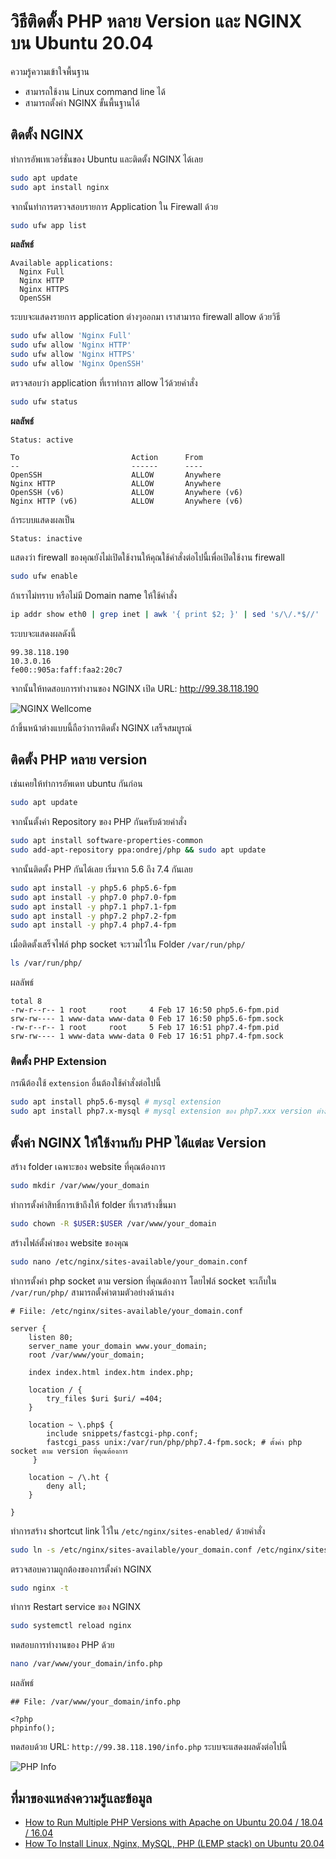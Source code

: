 # วิธีติดตั้ง PHP หลาย Version และ NGINX บน Ubuntu 20.04
ความรู้ความเข้าใจพื้นฐาน
- สามารถใช้งาน Linux command line ได้
- สามารถตั้งค่า NGINX ขั้นพื้นฐานได้

## ติดตั้ง NGINX
ทำการอัพเทเวอร์ชั่นของ Ubuntu และติดตั้ง NGINX ได้เลย
```bash
sudo apt update
sudo apt install nginx
```
จากนั้นทำการตรวจสอบรายการ Application ใน Firewall ด้วย
```bash
sudo ufw app list
```
<b>ผลลัพธ์</b>
```
Available applications:
  Nginx Full
  Nginx HTTP
  Nginx HTTPS
  OpenSSH
```
ระบบจะแสดงรายการ application ต่างๆออกมา เราสามารถ firewall allow ด้วยวิธี
```bash
sudo ufw allow 'Nginx Full'
sudo ufw allow 'Nginx HTTP'
sudo ufw allow 'Nginx HTTPS'
sudo ufw allow 'Nginx OpenSSH'
```
ตรวจสอบว่า application ที่เราทำการ allow ไว้ด้วยคำสั่ง
```bash
sudo ufw status
```
<b>ผลลัพธ์</b>
```
Status: active

To                         Action      From
--                         ------      ----
OpenSSH                    ALLOW       Anywhere
Nginx HTTP                 ALLOW       Anywhere
OpenSSH (v6)               ALLOW       Anywhere (v6)
Nginx HTTP (v6)            ALLOW       Anywhere (v6)
```
ถ้าระบบแสดงผลเป็น
```
Status: inactive
```
แสดงว่า firewall ของคุณยังไม่เปิดใช้งานให้คุณใช้คำสั่งต่อไปนี้เพื่อเปิดใช้งาน firewall
```bash
sudo ufw enable
```
ถ้าเราไม่ทราบ หรือไม่มี Domain name ให้ใช้คำสั่ง
```bash
ip addr show eth0 | grep inet | awk '{ print $2; }' | sed 's/\/.*$//'
```
ระบบจะแสดงผลดังนี้
```
99.38.118.190
10.3.0.16
fe00::905a:faff:faa2:20c7
```
จากนั้นให้ทดสอบการทำงานของ NGINX เปิด URL: http://99.38.118.190

![NGINX Wellcome](https://storage.kaikannook.com/image/showimage/common/blog/be384df195c3258cb34e1010b2051faeb0.png)

ถ้าขึ้นหน้าต่างแบบนี้ถือว่าการติดตั้ง NGINX เสร็จสมบูรณ์

## ติดตั้ง PHP หลาย version
เช่นเคยให้ทำการอัพเดท ubuntu กันก่อน
```bash
sudo apt update
```
จากนั้นตั้งค่า Repository ของ PHP กันครับด้วยคำสั่ง
```bash
sudo apt install software-properties-common
sudo add-apt-repository ppa:ondrej/php && sudo apt update
```
จากนั้นติดตั้ง PHP กันได้เลย เริ่มจาก 5.6 ถึง 7.4 กันเลย
```bash
sudo apt install -y php5.6 php5.6-fpm
sudo apt install -y php7.0 php7.0-fpm
sudo apt install -y php7.1 php7.1-fpm
sudo apt install -y php7.2 php7.2-fpm
sudo apt install -y php7.4 php7.4-fpm
```
เมื่อติดตั้งเสร็จไฟล์ php socket จะรวมไว้ใน Folder `/var/run/php/`
```bash
ls /var/run/php/
```
ผลลัพธ์
```
total 8
-rw-r--r-- 1 root     root     4 Feb 17 16:50 php5.6-fpm.pid
srw-rw---- 1 www-data www-data 0 Feb 17 16:50 php5.6-fpm.sock
-rw-r--r-- 1 root     root     5 Feb 17 16:51 php7.4-fpm.pid
srw-rw---- 1 www-data www-data 0 Feb 17 16:51 php7.4-fpm.sock
```
### ติดตั้ง PHP Extension
กรณีต้องใช้ `extension` อื่นต้องใช้คำสั่งต่อไปนี้
```bash
sudo apt install php5.6-mysql # mysql extension
sudo apt install php7.x-mysql # mysql extension ของ php7.xxx version ต่างๆ
```

## ตั้งค่า NGINX ให้ใช้งานกับ PHP ได้แต่ละ Version
สร้าง folder เฉพาะของ website ที่คุณต้องการ
```bash
sudo mkdir /var/www/your_domain
```
ทำการตั้งค่าสิทธิ์การเข้าถึงให้ folder ที่เราสร้างขึ้นมา
```bash
sudo chown -R $USER:$USER /var/www/your_domain
```
สร้างไฟล์ตั้งค่าของ website ของคุณ
```bash
sudo nano /etc/nginx/sites-available/your_domain.conf
```
ทำการตั้งค่า php socket ตาม version ที่คุณต้องการ โดยไฟล์ socket จะเก็บใน `/var/run/php/` สามารถตั้งค่าตามตัวอย่างด้านล่าง
```
# Fiile: /etc/nginx/sites-available/your_domain.conf

server {
    listen 80;
    server_name your_domain www.your_domain;
    root /var/www/your_domain;

    index index.html index.htm index.php;

    location / {
        try_files $uri $uri/ =404;
    }

    location ~ \.php$ {
        include snippets/fastcgi-php.conf;
        fastcgi_pass unix:/var/run/php/php7.4-fpm.sock; # ตั้งค่า php socket ตาม version ที่คุณต้องการ
     }

    location ~ /\.ht {
        deny all;
    }

}
```
ทำการสร้าง shortcut link ไว้ใน `/etc/nginx/sites-enabled/` ด้วยคำสั่ง
```bash
sudo ln -s /etc/nginx/sites-available/your_domain.conf /etc/nginx/sites-enabled/
```
ตรวจสอบความถูกต้องของการตั้งค่า NGINX
```bash
sudo nginx -t
```
ทำการ Restart service ของ NGINX
```bash
sudo systemctl reload nginx
```
ทดสอบการทำงานของ PHP ด้วย
```bash
nano /var/www/your_domain/info.php
```
ผลลัพธ์
```
## File: /var/www/your_domain/info.php

<?php
phpinfo();
```
ทดสอบด้วย URL: `http://99.38.118.190/info.php` ระบบจะแสดงผลดังต่อไปนี้

![PHP Info](https://storage.kaikannook.com/image/showimage/common/blog/ddcc10a672fce76c09218f6579882f47d.jpeg)


## ที่มาของแหล่งความรู้และข้อมูล
- [How to Run Multiple PHP Versions with Apache on Ubuntu 20.04 / 18.04 / 16.04](https://devanswers.co/run-multiple-php-versions-on-apache/)
- [How To Install Linux, Nginx, MySQL, PHP (LEMP stack) on Ubuntu 20.04](https://www.digitalocean.com/community/tutorials/how-to-install-linux-nginx-mysql-php-lemp-stack-on-ubuntu-20-04)

